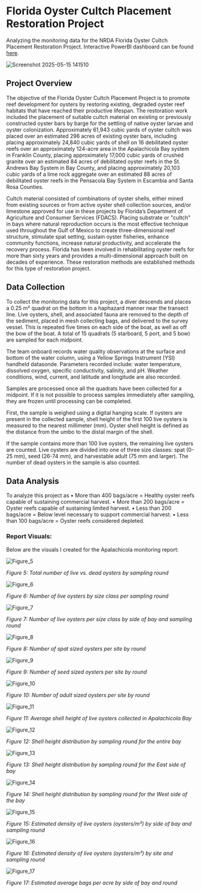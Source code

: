 # Florida Oyster Cultch Placement Restoration Project
Analyzing the monitoring data for the NRDA Florida Oyster Cultch Placement Restoration Project. Interactive PowerBI dashboard can be found [here](https://app.powerbi.com/view?r=eyJrIjoiODhhZGQxZmYtYjYzYy00MTQ0LWI3M2EtZmE3NzdlODdlOGE3IiwidCI6ImI2MjAxOTYwLTQ1YmEtNGI3OC1iMDgwLWYxYzQzM2ZmNmUzNiIsImMiOjZ9).

![Screenshot 2025-05-15 141510](https://github.com/user-attachments/assets/fc778dc5-0492-43ee-a7d9-2d50f60f37f8)

## Project Overview
The objective of the Florida Oyster Cultch Placement Project is to promote reef development for oysters by restoring existing, degraded oyster reef habitats that have reached their productive lifespan. The restoration work included the placement of suitable cultch material on existing or previously constructed oyster bars by barge for the settling of native oyster larvae and oyster colonization. Approximately 61,943 cubic yards of oyster cultch was placed over an estimated 296 acres of existing oyster bars, including placing approximately 24,840 cubic yards of shell on 16 debilitated oyster reefs over an approximately 124-acre area in the Apalachicola Bay system in Franklin County, placing approximately 17,000 cubic yards of crushed granite over an estimated 84 acres of debilitated oyster reefs in the St. Andrews Bay System in Bay County, and placing approximately 20,103 cubic yards of a lime rock aggregate over an estimated 88 acres of debilitated oyster reefs in the Pensacola Bay System in Escambia and Santa Rosa Counties.

Cultch material consisted of combinations of oyster shells, either mined from existing sources or from active oyster shell collection sources, and/or limestone approved for use in these projects by Florida’s Department of Agriculture and Consumer Services (FDACS). Placing substrate or "cultch" in bays where natural reproduction occurs is the most effective technique used throughout the Gulf of Mexico to create three-dimensional reef structure, stimulate spat setting, sustain oyster fisheries, enhance community functions, increase natural productivity, and accelerate the recovery process. Florida has been involved in rehabilitating oyster reefs for more than sixty years and provides a multi-dimensional approach built on decades of experience. These restoration methods are established methods for this type of restoration project.

## Data Collection
To collect the monitoring data for this project, a diver descends and places a 0.25 m² quadrat on the bottom in a haphazard manner near the transect line. Live oysters, shell, and associated fauna are removed to the depth of the sediment, placed in mesh collecting bags, and delivered to the survey vessel. This is repeated five times on each side of the boat, as well as off the bow of the boat. A total of 15 quadrats (5 starboard, 5 port, and 5 bow) are sampled for each midpoint. 

The team onboard records water quality observations at the surface and bottom of the water column, using a Yellow Springs Instrument (YSI) handheld datasonde. Parameters recorded include: water temperature, dissolved oxygen, specific conductivity, salinity, and pH. Weather conditions, wind, current, and latitude and longitude are also recorded.

Samples are processed once all the quadrats have been collected for a midpoint. If it is not possible to process samples immediately after sampling, they are frozen until processing can be completed. 

First, the sample is weighed using a digital hanging scale. If oysters are present in the collected sample, shell height of the first 100 live oysters is measured to the nearest millimeter (mm). Oyster shell height is defined as the distance from the umbo to the distal margin of the shell.

If the sample contains more than 100 live oysters, the remaining live oysters are counted. Live oysters are divided into one of three size classes: spat (0-25 mm), seed (26-74 mm), and harvestable adult (75 mm and larger). The number of dead oysters in the sample is also counted.

## Data Analysis
To analyze this project as 
•	More than 400 bags/acre = Healthy oyster reefs capable of sustaining commercial harvest.
•	More than 200 bags/acre = Oyster reefs capable of sustaining limited harvest.
•	Less than 200 bags/acre = Below level necessary to support commercial harvest.
•	Less than 100 bags/acre = Oyster reefs considered depleted.

### Report Visuals:
Below are the visuals I created for the Apalachicola monitoring report:

![Figure_5](https://github.com/user-attachments/assets/a071e544-775b-4043-aa07-a066c822a21b) 

_Figure 5: Total number of live vs. dead oysters by sampling round_


![Figure_6](https://github.com/user-attachments/assets/01118f7f-26d6-4c90-92e2-24d7d59ddab3)

_Figure 6: Number of live oysters by size class per sampling round_


![Figure_7](https://github.com/user-attachments/assets/7aae9ae3-6afb-41c6-894a-87a174350a2c)

_Figure 7: Number of live oysters per size class by side of bay and sampling round_ 


![Figure_8](https://github.com/user-attachments/assets/46c14d2a-c8a2-43b7-b5d9-6a5054c9aa7a)

_Figure 8: Number of spat sized oysters per site by round_


![Figure_9](https://github.com/user-attachments/assets/6c478869-6a4e-437f-9716-72bd5ed7dbf3)

_Figure 9: Number of seed sized oysters per site by round_


![Figure_10](https://github.com/user-attachments/assets/837007eb-0296-44e4-80d5-08f4da735bb8)

_Figure 10: Number of adult sized oysters per site by round_


![Figure_11](https://github.com/user-attachments/assets/d00fc7f7-9af7-469c-aed5-91bb6b5b2d11)

_Figure 11: Average shell height of live oysters collected in Apalachicola Bay_


![Figure_12](https://github.com/user-attachments/assets/0523bf8c-c3a9-4fb0-a722-a2382546a3d0)

_Figure 12: Shell height distribution by sampling round for the entire bay_


![Figure_13](https://github.com/user-attachments/assets/41d98d6f-a461-4752-b71f-4cc2ba05c9c0)

_Figure 13: Shell height distribution by sampling round for the East side of bay_


![Figure_14](https://github.com/user-attachments/assets/5a89ec11-8ea6-4c14-9b32-12af44fbf3ec)

_Figure 14: Shell height distribution by sampling round for the West side of the bay_


![Figure_15](https://github.com/user-attachments/assets/b82dc64b-11fb-418a-ab9c-14e8ba9bae8d)

_Figure 15: Estimated density of live oysters (oysters/m²) by side of bay and sampling round_


![Figure_16](https://github.com/user-attachments/assets/bda37263-00ec-41ad-a03a-afd9428d6a62)

_Figure 16: Estimated density of live oysters (oysters/m²) by site and sampling round_


![Figure_17](https://github.com/user-attachments/assets/e0b0cee9-8993-4576-9b1e-841a24d1dbc2)

_Figure 17: Estimated average bags per acre by side of bay and round_
